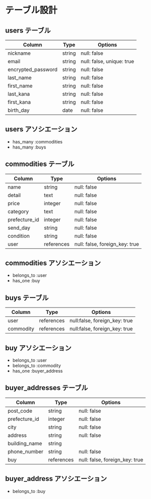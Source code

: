 # テーブル設計

## users テーブル

| Column               | Type    | Options     |
| -------------------- | ------  | ----------- |
| nickname             | string  | null: false |
| email                | string  | null: false, unique: true|
| encrypted_password   | string  | null: false |
| last_name            | string  | null: false |
| first_name           | string  | null: false |
| last_kana            | string  | null: false |
| first_kana           | string  | null: false |
| birth_day            | date    | null: false |

## users アソシエーション

- has_many :commodities
- has_many :buys

## commodities テーブル

| Column             | Type       | Options     |
| ------------------ | ---------- | ----------- |
| name               | string     | null: false |
| detail             | text       | null: false |
| price              | integer    | null: false |
| category           | text       | null: false |
| prefecture_id      | integer    | null: false |
| send_day           | string     | null: false |
| condition          | string     | null: false |
| user               | references | null: false, foreign_key: true|

## commodities アソシエーション

- belongs_to :user
- has_one :buy

## buys テーブル

| Column             | Type       | Options     |
| ------------------ | ---------- | ----------- |
| user               | references | null:false, foreign_key: true|
| commodity          | references | null:false, foreign_key: true|

## buy アソシエーション

- belongs_to :user
- belongs_to :commodity
- has_one :buyer_address

## buyer_addresses テーブル

| Column             | Type      | Options     |
| ------------------ | --------- | ----------- |
| post_code          | string    | null: false |
| prefecture_id      | integer   | null: false |
| city               | string    | null: false |
| address            | string    | null: false |
| building_name      | string    |             |
| phone_number       | string    | null: false |
| buy                | references| null: false, foreign_key: true|

## buyer_address アソシエーション

- belongs_to :buy

